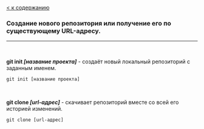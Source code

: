 [< к содержанию](./readme.md)

### Создание нового репозитория или получение его по существующему URL-адресу.

---

<br>   

**git init *[название проекта]*** - cоздаёт новый локальный репозиторий с заданным именем.

```
git init [название проекта]    
```

<br>

**git clone *[url-адрес]*** - cкачивает репозиторий вместе со всей его историей изменений.

````
git clone [url-адрес]
`````


